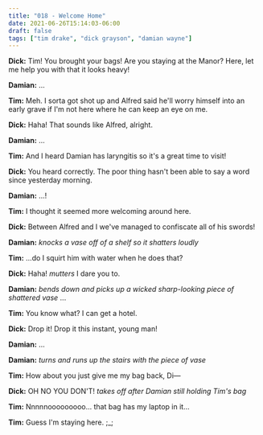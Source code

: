 ```yaml
---
title: "018 - Welcome Home"
date: 2021-06-26T15:14:03-06:00
draft: false
tags: ["tim drake", "dick grayson", "damian wayne"]
---
```


__Dick:__ Tim! You brought your bags! Are you staying at the Manor? Here, let me help you with that it looks heavy!

__Damian:__ ...

__Tim:__ Meh. I sorta got shot up and Alfred said he'll worry himself into an early grave if I'm not here where he can keep an eye on me.

__Dick:__ Haha! That sounds like Alfred, alright.

__Damian:__ ...

__Tim:__ And I heard Damian has laryngitis so it's a great time to visit!

__Dick:__ You heard correctly. The poor thing hasn't been able to say a word since yesterday morning.

__Damian:__ ...!

__Tim:__ I thought it seemed more welcoming around here.

__Dick:__ Between Alfred and I we've managed to confiscate all of his swords!

__Damian:__ *knocks a vase off of a shelf so it shatters loudly*

__Tim:__ ...do I squirt him with water when he does that?

__Dick:__ Haha! *mutters* I dare you to.

__Damian:__ *bends down and picks up a wicked sharp-looking piece of shattered vase* ...

__Tim:__ You know what? I can get a hotel.

__Dick:__ Drop it! Drop it this instant, young man!

__Damian:__ ...

__Damian:__ *turns and runs up the stairs with the piece of vase*

__Tim:__ How about you just give me my bag back, Di—

__Dick:__ OH NO YOU DON'T! *takes off after Damian still holding Tim's bag*

__Tim:__ Nnnnnooooooooo... that bag has my laptop in it...

__Tim:__ Guess I'm staying here. ;_;